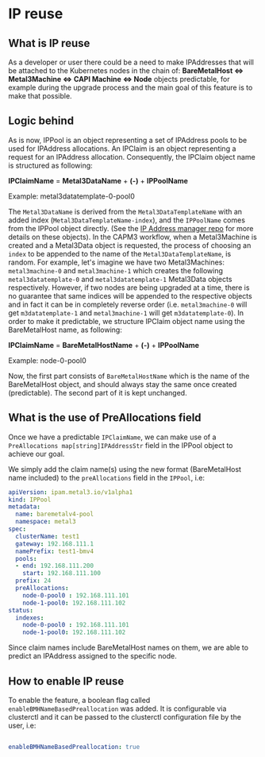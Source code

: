 # IP reuse

## What is IP reuse

As a developer or user there could be a need to make IPAddresses that will be attached to the Kubernetes nodes in the chain of: **BareMetalHost <=> Metal3Machine <=> CAPI Machine <=> Node** objects predictable, for example during the upgrade process and the main goal of this feature is to make that possible.

## Logic behind

As is now, IPPool is an object representing a set of IPAddress pools to be used for IPAddress allocations. An IPClaim is an object representing a request for an IPAddress allocation. Consequently, the IPClaim object name is structured as following:

**IPClaimName** = **Metal3DataName** + **(-)** + **IPPoolName**

Example: metal3datatemplate-0-pool0

The `Metal3DataName` is derived from the `Metal3DataTemplateName` with an added index (`Metal3DataTemplateName-index`), and the `IPPoolName` comes from the IPPool object directly. (See the [IP Address manager repo](https://github.com/metal3-io/ip-address-manager) for more details on these objects).
In the CAPM3 workflow, when a Metal3Machine is created and a Metal3Data object is requested, the
process of choosing an `index` to be appended to the name of the `Metal3DataTemplateName`, is random.
For example, let's imagine we have two Metal3Machines: `metal3machine-0` and `metal3machine-1`
which creates the following `metal3datatemplate-0` and `metal3datatemplate-1` Metal3Data objects respectively. However, if two nodes are being upgraded at a time, there is no guarantee that same indices will be appended to the respective objects and in fact it can be in completely reverse order (i.e. `metal3machine-0` will get `m3datatemplate-1` and `metal3machine-1` will get `m3datatemplate-0`).
In order to make it predictable, we structure IPClaim object name using the BareMetalHost name, as following:

**IPClaimName** = **BareMetalHostName** + **(-)** + **IPPoolName**

Example: node-0-pool0

Now, the first part consists of `BareMetalHostName` which is the name of the BareMetalHost object, and should always stay the same once created (predictable). The second part of it is kept unchanged.

## What is the use of PreAllocations field

Once we have a predictable `IPClaimName`, we can make use of a
`PreAllocations map[string]IPAddressStr` field in the IPPool object to achieve our goal.

We simply add the claim name(s) using the new format (BareMetalHost name included) to the `preAllocations` field in the `IPPool`, i.e:

```yaml
apiVersion: ipam.metal3.io/v1alpha1
kind: IPPool
metadata:
  name: baremetalv4-pool
  namespace: metal3
spec:
  clusterName: test1
  gateway: 192.168.111.1
  namePrefix: test1-bmv4
  pools:
  - end: 192.168.111.200
    start: 192.168.111.100
  prefix: 24
  preAllocations:
    node-0-pool0 : 192.168.111.101
    node-1-pool0: 192.168.111.102
status:
  indexes:
    node-0-pool0 : 192.168.111.101
    node-1-pool0: 192.168.111.102
```

Since claim names include BareMetalHost names on them, we are able to predict an IPAddress assigned to the specific node.

## How to enable IP reuse

To enable the feature, a boolean flag called `enableBMHNameBasedPreallocation` was added. It is configurable via clusterctl and it can be passed to the clusterctl configuration file by the user, i.e:

```yaml

enableBMHNameBasedPreallocation: true

```

